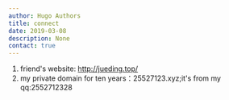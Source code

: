 ```yaml
---
author: Hugo Authors
title: connect
date: 2019-03-08
description: None
contact: true
---
```

1. friend's website: <http://jueding.top/>
2. my private domain for ten years：25527123.xyz;it's from my qq:2552712328
